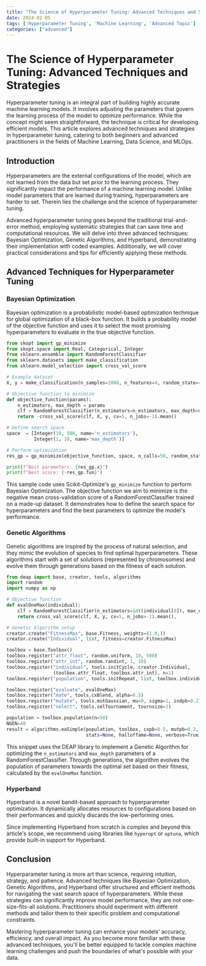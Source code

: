 ```yaml
---
title: "The Science of Hyperparameter Tuning: Advanced Techniques and Strategies"
date: 2024-02-05
tags: ['Hyperparameter Tuning', 'Machine Learning', 'Advanced Topic']
categories: ["advanced"]
---
```



# The Science of Hyperparameter Tuning: Advanced Techniques and Strategies

Hyperparameter tuning is an integral part of building highly accurate machine learning models. It involves adjusting the parameters that govern the learning process of the model to optimize performance. While the concept might seem straightforward, the technique is critical for developing efficient models. This article explores advanced techniques and strategies in hyperparameter tuning, catering to both beginners and advanced practitioners in the fields of Machine Learning, Data Science, and MLOps.

## Introduction

Hyperparameters are the external configurations of the model, which are not learned from the data but set prior to the learning process. They significantly impact the performance of a machine learning model. Unlike model parameters that are learned during training, hyperparameters are harder to set. Therein lies the challenge and the science of hyperparameter tuning.

Advanced hyperparameter tuning goes beyond the traditional trial-and-error method, employing systematic strategies that can save time and computational resources. We will delve into three advanced techniques: Bayesian Optimization, Genetic Algorithms, and Hyperband, demonstrating their implementation with coded examples. Additionally, we will cover practical considerations and tips for efficiently applying these methods.

## Advanced Techniques for Hyperparameter Tuning

### Bayesian Optimization

Bayesian optimization is a probabilistic model-based optimization technique for global optimization of a black-box function. It builds a probability model of the objective function and uses it to select the most promising hyperparameters to evaluate in the true objective function.

```python
from skopt import gp_minimize
from skopt.space import Real, Categorical, Integer
from sklearn.ensemble import RandomForestClassifier
from sklearn.datasets import make_classification
from sklearn.model_selection import cross_val_score

# Example dataset
X, y = make_classification(n_samples=1000, n_features=4, random_state=42)

# Objective function to minimize
def objective_function(params):
    n_estimators, max_depth = params
    clf = RandomForestClassifier(n_estimators=n_estimators, max_depth=max_depth, random_state=42)
    return -cross_val_score(clf, X, y, cv=5, n_jobs=-1).mean()

# Define search space
space  = [Integer(10, 500, name='n_estimators'),
          Integer(1, 10, name='max_depth')]

# Perform optimization
res_gp = gp_minimize(objective_function, space, n_calls=50, random_state=0)

print(f"Best parameters: {res_gp.x}")
print(f"Best score: {-res_gp.fun}")
```

This sample code uses Scikit-Optimize's `gp_minimize` function to perform Bayesian Optimization. The objective function we aim to minimize is the negative mean cross-validation score of a RandomForestClassifier trained on a made-up dataset. It demonstrates how to define the search space for hyperparameters and find the best parameters to optimize the model's performance.

### Genetic Algorithms

Genetic algorithms are inspired by the process of natural selection, and they mimic the evolution of species to find optimal hyperparameters. These algorithms start with a set of solutions (represented by chromosomes) and evolve them through generations based on the fitness of each solution.

```python
from deap import base, creator, tools, algorithms
import random
import numpy as np

# Objective function
def evalOneMax(individual):
    clf = RandomForestClassifier(n_estimators=int(individual[0]), max_depth=int(individual[1]), random_state=42)
    return cross_val_score(clf, X, y, cv=5, n_jobs=-1).mean(),

# Genetic Algorithm setup
creator.create("FitnessMax", base.Fitness, weights=(1.0,))
creator.create("Individual", list, fitness=creator.FitnessMax)

toolbox = base.Toolbox()
toolbox.register("attr_float", random.uniform, 10, 500)
toolbox.register("attr_int", random.randint, 1, 10)
toolbox.register("individual", tools.initCycle, creator.Individual, 
                 (toolbox.attr_float, toolbox.attr_int), n=1)
toolbox.register("population", tools.initRepeat, list, toolbox.individual)

toolbox.register("evaluate", evalOneMax)
toolbox.register("mate", tools.cxBlend, alpha=0.5)
toolbox.register("mutate", tools.mutGaussian, mu=0, sigma=1, indpb=0.2)
toolbox.register("select", tools.selTournament, tournsize=3)

population = toolbox.population(n=50)
NGEN=40
result = algorithms.eaSimple(population, toolbox, cxpb=0.5, mutpb=0.2, ngen=NGEN, 
                             stats=None, halloffame=None, verbose=True)
```

This snippet uses the DEAP library to implement a Genetic Algorithm for optimizing the `n_estimators` and `max_depth` parameters of a RandomForestClassifier. Through generations, the algorithm evolves the population of parameters towards the optimal set based on their fitness, calculated by the `evalOneMax` function.

### Hyperband

Hyperband is a novel bandit-based approach to hyperparameter optimization. It dynamically allocates resources to configurations based on their performances and quickly discards the low-performing ones.

Since implementing Hyperband from scratch is complex and beyond this article's scope, we recommend using libraries like `hyperopt` or `optuna`, which provide built-in support for Hyperband.

## Conclusion

Hyperparameter tuning is more art than science, requiring intuition, strategy, and patience. Advanced techniques like Bayesian Optimization, Genetic Algorithms, and Hyperband offer structured and efficient methods for navigating the vast search space of hyperparameters. While these strategies can significantly improve model performance, they are not one-size-fits-all solutions. Practitioners should experiment with different methods and tailor them to their specific problem and computational constraints.
  
Mastering hyperparameter tuning can enhance your models' accuracy, efficiency, and overall impact. As you become more familiar with these advanced techniques, you'll be better equipped to tackle complex machine learning challenges and push the boundaries of what's possible with your data.